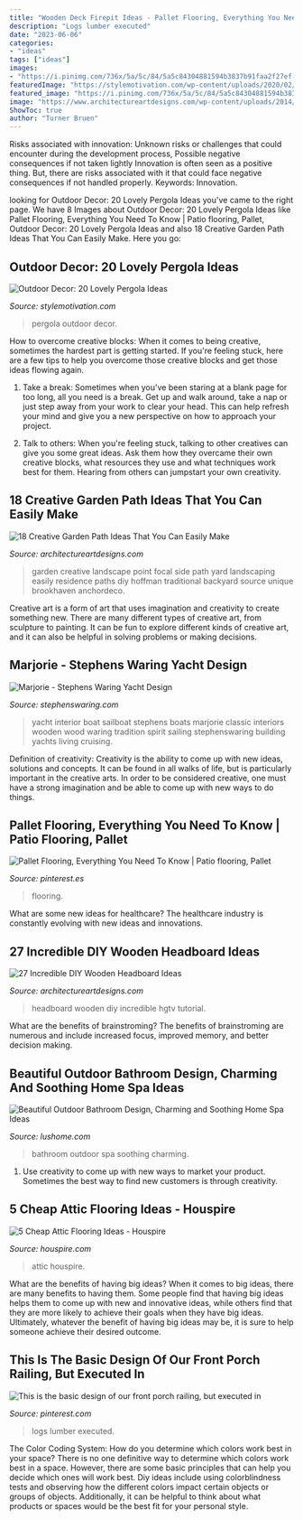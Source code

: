 ```yaml
---
title: "Wooden Deck Firepit Ideas - Pallet Flooring, Everything You Need To Know"
description: "Logs lumber executed"
date: "2023-06-06"
categories:
- "ideas"
tags: ["ideas"]
images:
- "https://i.pinimg.com/736x/5a/5c/84/5a5c84304881594b3837b91faa2f27ef.jpg"
featuredImage: "https://stylemotivation.com/wp-content/uploads/2020/02/28-pergola-ideas-homebnc.jpg"
featured_image: "https://i.pinimg.com/736x/5a/5c/84/5a5c84304881594b3837b91faa2f27ef.jpg"
image: "https://www.architectureartdesigns.com/wp-content/uploads/2014/05/133.jpg"
ShowToc: true
author: "Turner Bruen"
---
```



Risks associated with innovation: Unknown risks or challenges that could encounter during the development process, Possible negative consequences if not taken lightly
Innovation is often seen as a positive thing. But, there are risks associated with it that could face negative consequences if not handled properly. Keywords: Innovation.

	

		
looking for Outdoor Decor: 20 Lovely Pergola Ideas you've came to the right page. We have 8 Images about Outdoor Decor: 20 Lovely Pergola Ideas like Pallet Flooring, Everything You Need To Know | Patio flooring, Pallet, Outdoor Decor: 20 Lovely Pergola Ideas and also 18 Creative Garden Path Ideas That You Can Easily Make. Here you go:
		
    
## Outdoor Decor: 20 Lovely Pergola Ideas

<img loading=lazy src="https://stylemotivation.com/wp-content/uploads/2020/02/28-pergola-ideas-homebnc.jpg" onerror="this.onerror=null;this.src='https://tse3.mm.bing.net/th?id=OIP.DBMP2SBO6nAo3XWTxbFdlgHaLH&amp;pid=15.1';" alt="Outdoor Decor: 20 Lovely Pergola Ideas">

_Source: stylemotivation.com_

>pergola outdoor decor. 

	

How to overcome creative blocks:
When it comes to being creative, sometimes the hardest part is getting started. If you're feeling stuck, here are a few tips to help you overcome those creative blocks and get those ideas flowing again.
1. Take a break: Sometimes when you've been staring at a blank page for too long, all you need is a break. Get up and walk around, take a nap or just step away from your work to clear your head. This can help refresh your mind and give you a new perspective on how to approach your project.

2. Talk to others: When you're feeling stuck, talking to other creatives can give you some great ideas. Ask them how they overcame their own creative blocks, what resources they use and what techniques work best for them. Hearing from others can jumpstart your own creativity.


    
## 18 Creative Garden Path Ideas That You Can Easily Make

<img loading=lazy src="http://www.architectureartdesigns.com/wp-content/uploads/2016/05/4-26.jpg" onerror="this.onerror=null;this.src='https://tse1.mm.bing.net/th?id=OIP.QZ8Ny5omnITu8NB_JQYsGwHaJ4&amp;pid=15.1';" alt="18 Creative Garden Path Ideas That You Can Easily Make">

_Source: architectureartdesigns.com_

>garden creative landscape point focal side path yard landscaping easily residence paths diy hoffman traditional backyard source unique brookhaven anchordeco. 

	

Creative art is a form of art that uses imagination and creativity to create something new. There are many different types of creative art, from sculpture to painting. It can be fun to explore different kinds of creative art, and it can also be helpful in solving problems or making decisions.

    
## Marjorie - Stephens Waring Yacht Design

<img loading=lazy src="https://stephenswaring.com/wp-content/uploads/2013/12/yachts-under-20-marjorie-04.jpg" onerror="this.onerror=null;this.src='https://tse3.mm.bing.net/th?id=OIP.tCSm3CxM_OqvBwksPqHh1wHaHh&amp;pid=15.1';" alt="Marjorie - Stephens Waring Yacht Design">

_Source: stephenswaring.com_

>yacht interior boat sailboat stephens boats marjorie classic interiors wooden wood waring tradition spirit sailing stephenswaring building yachts living cruising. 

	

Definition of creativity:
Creativity is the ability to come up with new ideas, solutions and concepts. It can be found in all walks of life, but is particularly important in the creative arts. In order to be considered creative, one must have a strong imagination and be able to come up with new ways to do things.

    
## Pallet Flooring, Everything You Need To Know | Patio Flooring, Pallet

<img loading=lazy src="https://i.pinimg.com/736x/8c/bc/69/8cbc699a5ea34970e1db70f90f381bb3.jpg" onerror="this.onerror=null;this.src='https://tse2.mm.bing.net/th?id=OIP.oafC5G2PGhLvy9W__5C24AHaNK&amp;pid=15.1';" alt="Pallet Flooring, Everything You Need To Know | Patio flooring, Pallet">

_Source: pinterest.es_

>flooring. 

	

What are some new ideas for healthcare?
The healthcare industry is constantly evolving with new ideas and innovations.

    
## 27 Incredible DIY Wooden Headboard Ideas

<img loading=lazy src="https://www.architectureartdesigns.com/wp-content/uploads/2014/05/133.jpg" onerror="this.onerror=null;this.src='https://tse2.mm.bing.net/th?id=OIP.IwHDNph-SGgQW6xjwcoMXwHaJ4&amp;pid=15.1';" alt="27 Incredible DIY Wooden Headboard Ideas">

_Source: architectureartdesigns.com_

>headboard wooden diy incredible hgtv tutorial. 

	

What are the benefits of brainstroming?
The benefits of brainstroming are numerous and include increased focus, improved memory, and better decision making.

    
## Beautiful Outdoor Bathroom Design, Charming And Soothing Home Spa Ideas

<img loading=lazy src="https://www.lushome.com/wp-content/uploads/2019/05/outdoor-spa-bathroom-design-ideas-9.jpg" onerror="this.onerror=null;this.src='https://tse2.mm.bing.net/th?id=OIP.N7Zo2fS04BQ_7zDMZL2s6QHaJ3&amp;pid=15.1';" alt="Beautiful Outdoor Bathroom Design, Charming and Soothing Home Spa Ideas">

_Source: lushome.com_

>bathroom outdoor spa soothing charming. 

	

1. Use creativity to come up with new ways to market your product. Sometimes the best way to find new customers is through creativity.

    
## 5 Cheap Attic Flooring Ideas - Houspire

<img loading=lazy src="https://houspire.com/wp-content/uploads/2021/05/cheap-attic-flooring-ideas-1.jfif" onerror="this.onerror=null;this.src='https://tse1.mm.bing.net/th?id=OIP.BlB9c3rnz645eXJndqg2wgHaLH&amp;pid=15.1';" alt="5 Cheap Attic Flooring Ideas - Houspire">

_Source: houspire.com_

>attic houspire. 

	

What are the benefits of having big ideas?
When it comes to big ideas, there are many benefits to having them. Some people find that having big ideas helps them to come up with new and innovative ideas, while others find that they are more likely to achieve their goals when they have big ideas. Ultimately, whatever the benefit of having big ideas may be, it is sure to help someone achieve their desired outcome.

    
## This Is The Basic Design Of Our Front Porch Railing, But Executed In

<img loading=lazy src="https://i.pinimg.com/736x/5a/5c/84/5a5c84304881594b3837b91faa2f27ef.jpg" onerror="this.onerror=null;this.src='https://tse1.mm.bing.net/th?id=OIP.2nFDPZ6EsTUlvWc6amqRKwHaLF&amp;pid=15.1';" alt="This is the basic design of our front porch railing, but executed in">

_Source: pinterest.com_

>logs lumber executed. 

	

The Color Coding System: How do you determine which colors work best in your space?
There is no one definitive way to determine which colors work best in a space. However, there are some basic principles that can help you decide which ones will work best. Diy ideas include using colorblindness tests and observing how the different colors impact certain objects or groups of objects. Additionally, it can be helpful to think about what products or spaces would be the best fit for your personal style.

